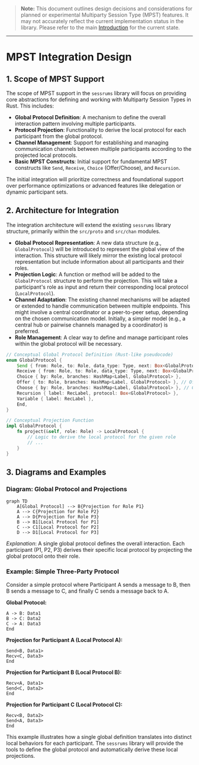 > **Note:** This document outlines design decisions and considerations for planned or experimental Multiparty Session Type (MPST) features. It may not accurately reflect the current implementation status in the library. Please refer to the main [Introduction](./introduction.md) for the current state.

---
# MPST Integration Design

## 1. Scope of MPST Support

The scope of MPST support in the `sessrums` library will focus on providing core abstractions for defining and working with Multiparty Session Types in Rust. This includes:

- **Global Protocol Definition**: A mechanism to define the overall interaction pattern involving multiple participants.
- **Protocol Projection**: Functionality to derive the local protocol for each participant from the global protocol.
- **Channel Management**: Support for establishing and managing communication channels between multiple participants according to the projected local protocols.
- **Basic MPST Constructs**: Initial support for fundamental MPST constructs like `Send`, `Receive`, `Choice` (Offer/Choose), and `Recursion`.

The initial integration will prioritize correctness and foundational support over performance optimizations or advanced features like delegation or dynamic participant sets.

## 2. Architecture for Integration

The integration architecture will extend the existing `sessrums` library structure, primarily within the `src/proto` and `src/chan` modules.

- **Global Protocol Representation**: A new data structure (e.g., `GlobalProtocol`) will be introduced to represent the global view of the interaction. This structure will likely mirror the existing local protocol representation but include information about all participants and their roles.
- **Projection Logic**: A function or method will be added to the `GlobalProtocol` structure to perform the projection. This will take a participant's role as input and return their corresponding local protocol (`LocalProtocol`).
- **Channel Adaptation**: The existing channel mechanisms will be adapted or extended to handle communication between multiple endpoints. This might involve a central coordinator or a peer-to-peer setup, depending on the chosen communication model. Initially, a simpler model (e.g., a central hub or pairwise channels managed by a coordinator) is preferred.
- **Role Management**: A clear way to define and manage participant roles within the global protocol will be necessary.

```rust
// Conceptual Global Protocol Definition (Rust-like pseudocode)
enum GlobalProtocol {
    Send { from: Role, to: Role, data_type: Type, next: Box<GlobalProtocol> },
    Receive { from: Role, to: Role, data_type: Type, next: Box<GlobalProtocol> },
    Choice { by: Role, branches: HashMap<Label, GlobalProtocol> },
    Offer { to: Role, branches: HashMap<Label, GlobalProtocol> }, // Offer from global perspective
    Choose { by: Role, branches: HashMap<Label, GlobalProtocol> }, // Choose from global perspective
    Recursion { label: RecLabel, protocol: Box<GlobalProtocol> },
    Variable { label: RecLabel },
    End,
}

// Conceptual Projection Function
impl GlobalProtocol {
    fn project(&self, role: Role) -> LocalProtocol {
        // Logic to derive the local protocol for the given role
        // ...
    }
}
```

## 3. Diagrams and Examples

### Diagram: Global Protocol and Projections

```mermaid
graph TD
    A[Global Protocol] --> B{Projection for Role P1}
    A --> C{Projection for Role P2}
    A --> D{Projection for Role P3}
    B --> B1[Local Protocol for P1]
    C --> C1[Local Protocol for P2]
    D --> D1[Local Protocol for P3]
```

*Explanation*: A single global protocol defines the overall interaction. Each participant (P1, P2, P3) derives their specific local protocol by projecting the global protocol onto their role.

### Example: Simple Three-Party Protocol

Consider a simple protocol where Participant A sends a message to B, then B sends a message to C, and finally C sends a message back to A.

**Global Protocol:**

```text
A -> B: Data1
B -> C: Data2
C -> A: Data3
End
```

**Projection for Participant A (Local Protocol A):**

```text
Send<B, Data1>
Recv<C, Data3>
End
```

**Projection for Participant B (Local Protocol B):**

```text
Recv<A, Data1>
Send<C, Data2>
End
```

**Projection for Participant C (Local Protocol C):**

```text
Recv<B, Data2>
Send<A, Data3>
End
```

This example illustrates how a single global definition translates into distinct local behaviors for each participant. The `sessrums` library will provide the tools to define the global protocol and automatically derive these local projections.